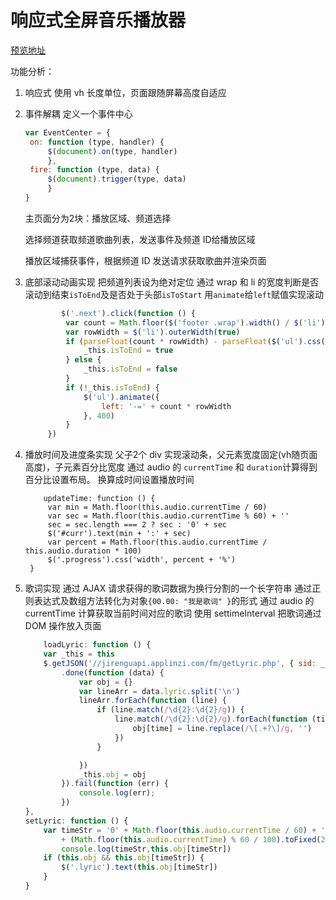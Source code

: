 # 响应式全屏音乐播放器

[预览地址](https://github.com/cccccchenyuhao/RWD_Music)

功能分析：

1. 响应式
   使用 vh 长度单位，页面跟随屏幕高度自适应

2. 事件解耦
   定义一个事件中心
   ```javascript
   var EventCenter = {
    on: function (type, handler) {
        $(document).on(type, handler)
    	},
    fire: function (type, data) {
        $(document).trigger(type, data)
    	}
   }
   ```
   主页面分为2块：播放区域、频道选择

   选择频道获取频道歌曲列表，发送事件及频道 ID给播放区域

   播放区域捕获事件，根据频道 ID 发送请求获取歌曲并渲染页面

3. 底部滚动动画实现
  把频道列表设为绝对定位
   通过 wrap 和 li 的宽度判断是否滚动到结束`isToEnd`及是否处于头部`isToStart`
   用`animate`给`left`赋值实现滚动

   ```javascript
           $('.next').click(function () {
            var count = Math.floor($('footer .wrap').width() / $('li').outerWidth(true))
            var rowWidth = $('li').outerWidth(true)
            if (parseFloat(count * rowWidth) - parseFloat($('ul').css('left')) >= parseFloat($('ul').css('width'))) {
                _this.isToEnd = true
            } else {
                _this.isToEnd = false
            }
            if (!_this.isToEnd) {
                $('ul').animate({
                    left: '-=' + count * rowWidth
                }, 400)
            }
        })
   ```

4. 播放时间及进度条实现
   父子2个 div 实现滚动条，父元素宽度固定(vh随页面高度)，子元素百分比宽度
   通过 audio 的 `currentTime` 和 `duration`计算得到百分比设置布局。
   换算成时间设置播放时间
   ```
       updateTime: function () {
        var min = Math.floor(this.audio.currentTime / 60)
        var sec = Math.floor(this.audio.currentTime % 60) + ''
        sec = sec.length === 2 ? sec : '0' + sec
        $('#curr').text(min + ':' + sec)
        var percent = Math.floor(this.audio.currentTime / this.audio.duration * 100)
        $('.progress').css('width', percent + '%')
    }
   ```
 5. 歌词实现
    通过 AJAX 请求获得的歌词数据为换行分割的一个长字符串
    通过正则表达式及数组方法转化为对象`{00.00: "我是歌词" }`的形式
    通过 audio 的 currentTime 计算获取当前时间对应的歌词 
    使用 settimeInterval 把歌词通过 DOM 操作放入页面
    ```javascript
        loadLyric: function () {
        var _this = this
        $.getJSON('//jirenguapi.applinzi.com/fm/getLyric.php', { sid: _this.song.sid })
            .done(function (data) {
                var obj = {}
                var lineArr = data.lyric.split('\n')
                lineArr.forEach(function (line) {
                    if (line.match(/\d{2}:\d{2}/g)) {
                        line.match(/\d{2}:\d{2}/g).forEach(function (time) {
                            obj[time] = line.replace(/\[.+?\]/g, '')
                        })
                    }
    
                })
                _this.obj = obj
            }).fail(function (err) {
                console.log(err);
            })
    },
    setLyric: function () {
        var timeStr = '0' + Math.floor(this.audio.currentTime / 60) + ':'
            + (Math.floor(this.audio.currentTime) % 60 / 100).toFixed(2).substr(2)
            console.log(timeStr,this.obj[timeStr])
        if (this.obj && this.obj[timeStr]) {
            $('.lyric').text(this.obj[timeStr])
        }
    }
    ```

 


